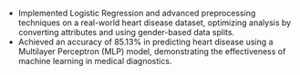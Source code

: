 - Implemented Logistic Regression and advanced preprocessing techniques on a real-world heart disease dataset, optimizing analysis by converting attributes and using gender-based data splits.
- Achieved an accuracy of 85.13% in predicting heart disease using a Multilayer Perceptron (MLP) model, demonstrating the effectiveness of machine learning in medical diagnostics.
